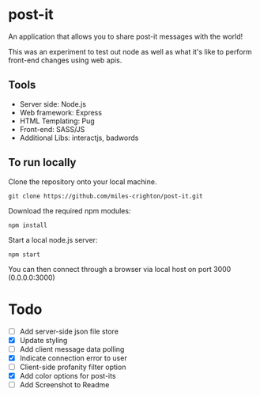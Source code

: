 # post-it
An application that allows you to share post-it messages with the world!

This was an experiment to test out node as well as what it's like to perform front-end changes using web apis.

## Tools
- Server side: Node.js
- Web framework: Express
- HTML Templating: Pug
- Front-end: SASS/JS
- Additional Libs: interactjs, badwords

## To run locally
Clone the repository onto your local machine.
```Shell
git clone https://github.com/miles-crighton/post-it.git
```

Download the required npm modules:
```Shell
npm install
```

Start a local node.js server:
```Shell    
npm start
```

You can then connect through a browser via local host on port 3000 (0.0.0.0:3000)

# Todo

- [ ] Add server-side json file store
- [X] Update styling
- [ ] Add client message data polling
- [X] Indicate connection error to user
- [ ] Client-side profanity filter option
- [X] Add color options for post-its
- [ ] Add Screenshot to Readme
